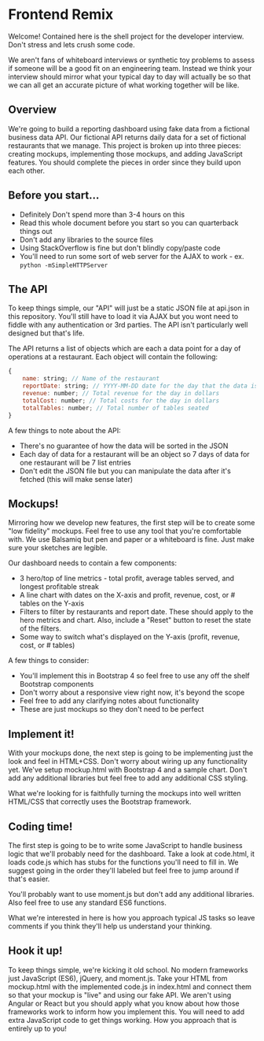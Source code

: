 # Frontend Remix

Welcome! Contained here is the shell project for the developer interview.
Don't stress and lets crush some code.

We aren't fans of whiteboard interviews or synthetic toy problems to assess 
if someone will be a good fit on an engineering team. Instead we think your interview should 
mirror what your typical day to day will actually be so that we can all get an accurate 
picture of what working together will be like. 

## Overview

We're going to build a reporting dashboard using fake data from a fictional business data API.
Our fictional API returns daily data for a set of fictional restaurants that we manage. 
This project is broken up into three pieces: creating mockups, implementing those mockups, 
and adding JavaScript features. You should complete the pieces in order since they build
upon each other.

## Before you start...

* Definitely Don't spend more than 3-4 hours on this
* Read this whole document before you start so you can quarterback things out
* Don't add any libraries to the source files
* Using StackOverflow is fine but don't blindly copy/paste code
* You'll need to run some sort of web server for the AJAX to work - ex. ```python -mSimpleHTTPServer```

## The API

To keep things simple, our "API" will just be a static JSON file at api.json in this repository.
You'll still have to load it via AJAX but you wont need to fiddle with any authentication or 3rd parties.
The API isn't particularly well designed but that's life.

The API returns a list of objects which are each a data point for a day of operations at
a restaurant. Each object will contain the following:

```javascript
{
    name: string; // Name of the restaurant
    reportDate: string; // YYYY-MM-DD date for the day that the data is for
    revenue: number; // Total revenue for the day in dollars
    totalCost: number; // Total costs for the day in dollars
    totalTables: number; // Total number of tables seated
}
```

A few things to note about the API:
* There's no guarantee of how the data will be sorted in the JSON
* Each day of data for a restaurant will be an object so 7 days of data for one restaurant will be 7 list entries
* Don't edit the JSON file but you can manipulate the data after it's fetched (this will make sense later)

## Mockups!

Mirroring how we develop new features, the first step will be to create some "low fidelity"
mockups. Feel free to use any tool that you're comfortable with. 
We use Balsamiq but pen and paper or a whiteboard is fine. 
Just make sure your sketches are legible.

Our dashboard needs to contain a few components:
* 3 hero/top of line metrics - total profit, average tables served, and longest profitable streak
* A line chart with dates on the X-axis and profit, revenue, cost, or # tables on the Y-axis
* Filters to filter by restaurants and report date. These should apply to the hero metrics and chart. Also, include a "Reset" button to reset the state of the filters. 
* Some way to switch what's displayed on the Y-axis (profit, revenue, cost, or # tables)

A few things to consider:
* You'll implement this in Bootstrap 4 so feel free to use any off the shelf Bootstrap components
* Don't worry about a responsive view right now, it's beyond the scope
* Feel free to add any clarifying notes about functionality
* These are just mockups so they don't need to be perfect

## Implement it!

With your mockups done, the next step is going to be implementing just the look and feel 
in HTML+CSS. Don't worry about wiring up any functionality yet. 
We've setup mockup.html with Bootstrap 4 and a sample chart. 
Don't add any additional libraries but feel free to add any additional CSS styling.

What we're looking for is faithfully turning the mockups into well written HTML/CSS that
correctly uses the Bootstrap framework.

## Coding time!

The first step is going to be to write some JavaScript to handle business logic
that we'll probably need for the dashboard. Take a look at code.html, it loads 
code.js which has stubs for the functions you'll need to fill in. We suggest going 
in the order they'll labeled but feel free to jump around if that's easier.

You'll probably want to use moment.js but don't add any additional libraries. 
Also feel free to use any standard ES6 functions.

What we're interested in here is how you approach typical JS tasks so leave comments 
if you think they'll help us understand your thinking.

## Hook it up!

To keep things simple, we're kicking it old school. 
No modern frameworks just JavaScript (ES6), jQuery, and moment.js. Take your HTML from 
mockup.html with the implemented code.js in index.html and connect them so that 
your mockup is "live" and using our fake API. We aren't using Angular or React but 
you should apply what you know about how those frameworks work to inform how you implement this. 
You will need to add extra JavaScript code  to get things working. How you approach that is entirely up to you!
